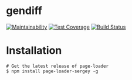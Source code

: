 # gendiff
[![Maintainability](https://api.codeclimate.com/v1/badges/627636234b12796cd755/maintainability)](https://codeclimate.com/github/deadmp3/page-loader/maintainability)
[![Test Coverage](https://api.codeclimate.com/v1/badges/627636234b12796cd755/test_coverage)](https://codeclimate.com/github/deadmp3/page-loader/test_coverage)
[![Build Status](https://travis-ci.org/deadmp3/gendiff.svg?branch=master)](https://travis-ci.org/deadmp3/page-loader)

# Installation
```
# Get the latest release of page-loader
$ npm install page-loader-sergey -g 
```